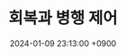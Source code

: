 ---
layout: post
title:  "회복과 병행 제어"
date:   2024-01-09 23:13:00 +0900
categories: 이론&nbsp;-&nbsp;데이터베이스
---